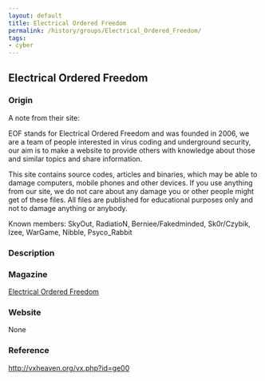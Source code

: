 ```yaml
---
layout: default
title: Electrical Ordered Freedom
permalink: /history/groups/Electrical_Ordered_Freedom/
tags:
- cyber
---
```


## Electrical Ordered Freedom

### Origin
A note from their site:

EOF stands for Electrical Ordered Freedom and was founded in 2006, we are a team of people interested in virus coding and underground security, our aim is to make a website to provide others with knowledge about those and similar topics and share information.

This site contains source codes, articles and binaries, which may be able to damage computers, mobile phones and other devices. If you use anything from our site, we do not care about any damage you or other people might get of these files. All files are published for educational purposes only and not to damage anything or anybody.

Known members: SkyOut, RadiatioN, Berniee/Fakedminded, Sk0r/Czybik, Izee, WarGame, Nibble, Psyco_Rabbit

### Description

### Magazine
[Electrical Ordered Freedom](http://vxheaven.org/vx.php?id=ze02)

### Website
None

### Reference
http://vxheaven.org/vx.php?id=ge00
